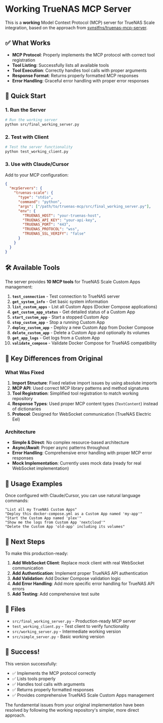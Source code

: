 # Working TrueNAS MCP Server

This is a **working** Model Context Protocol (MCP) server for TrueNAS Scale integration, based on the approach from [svnstfns/truenas-mcp-server](https://github.com/svnstfns/truenas-mcp-server).

## ✅ What Works

- **MCP Protocol**: Properly implements the MCP protocol with correct tool registration
- **Tool Listing**: Successfully lists all available tools
- **Tool Execution**: Correctly handles tool calls with proper arguments
- **Response Format**: Returns properly formatted MCP responses
- **Error Handling**: Graceful error handling with proper error responses

## 🚀 Quick Start

### 1. Run the Server

```bash
# Run the working server
python src/final_working_server.py
```

### 2. Test with Client

```bash
# Test the server functionality
python test_working_client.py
```

### 3. Use with Claude/Cursor

Add to your MCP configuration:

```json
{
  "mcpServers": {
    "truenas-scale": {
      "type": "stdio",
      "command": "python",
      "args": ["/path/to/truenas-mcp/src/final_working_server.py"],
      "env": {
        "TRUENAS_HOST": "your-truenas-host",
        "TRUENAS_API_KEY": "your-api-key",
        "TRUENAS_PORT": "443",
        "TRUENAS_PROTOCOL": "wss",
        "TRUENAS_SSL_VERIFY": "false"
      }
    }
  }
}
```

## 🛠️ Available Tools

The server provides **10 MCP tools** for TrueNAS Scale Custom Apps management:

1. **`test_connection`** - Test connection to TrueNAS server
2. **`get_system_info`** - Get basic system information
3. **`list_custom_apps`** - List all Custom Apps (Docker Compose applications)
4. **`get_custom_app_status`** - Get detailed status of a Custom App
5. **`start_custom_app`** - Start a stopped Custom App
6. **`stop_custom_app`** - Stop a running Custom App
7. **`deploy_custom_app`** - Deploy a new Custom App from Docker Compose
8. **`delete_custom_app`** - Delete a Custom App and optionally its volumes
9. **`get_app_logs`** - Get logs from a Custom App
10. **`validate_compose`** - Validate Docker Compose for TrueNAS compatibility

## 🔧 Key Differences from Original

### What Was Fixed

1. **Import Structure**: Fixed relative import issues by using absolute imports
2. **MCP API**: Used correct MCP library patterns and method signatures
3. **Tool Registration**: Simplified tool registration to match working repository
4. **Response Types**: Used proper MCP content types (`TextContent`) instead of dictionaries
5. **Protocol**: Designed for WebSocket communication (TrueNAS Electric Eel)

### Architecture

- **Simple & Direct**: No complex resource-based architecture
- **Async/Await**: Proper async patterns throughout
- **Error Handling**: Comprehensive error handling with proper MCP error responses
- **Mock Implementation**: Currently uses mock data (ready for real WebSocket implementation)

## 🎯 Usage Examples

Once configured with Claude/Cursor, you can use natural language commands:

```
"List all my TrueNAS Custom Apps"
"Deploy this docker-compose.yml as a Custom App named 'my-app'"
"Start the Custom App named 'plex'"
"Show me the logs from Custom App 'nextcloud'"
"Delete the Custom App 'old-app' including its volumes"
```

## 🔄 Next Steps

To make this production-ready:

1. **Add WebSocket Client**: Replace mock client with real WebSocket communication
2. **Add Authentication**: Implement proper TrueNAS API authentication
3. **Add Validation**: Add Docker Compose validation logic
4. **Add Error Handling**: Add more specific error handling for TrueNAS API errors
5. **Add Testing**: Add comprehensive test suite

## 📁 Files

- `src/final_working_server.py` - Production-ready MCP server
- `test_working_client.py` - Test client to verify functionality
- `src/working_server.py` - Intermediate working version
- `src/simple_server.py` - Basic working version

## 🎉 Success!

This version successfully:
- ✅ Implements the MCP protocol correctly
- ✅ Lists tools properly
- ✅ Handles tool calls with arguments
- ✅ Returns properly formatted responses
- ✅ Provides comprehensive TrueNAS Scale Custom Apps management

The fundamental issues from your original implementation have been resolved by following the working repository's simpler, more direct approach.
